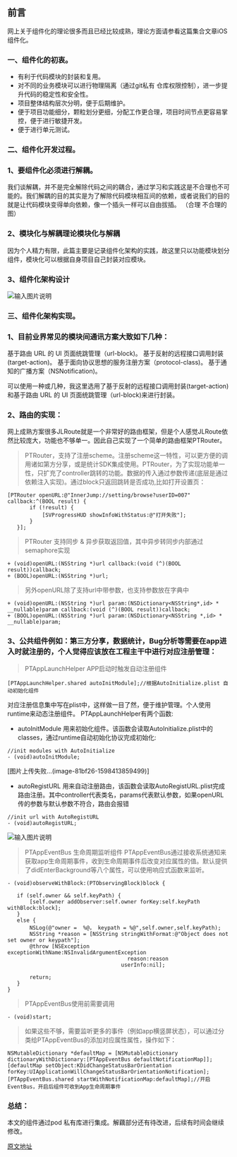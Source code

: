 ## 前言

网上关于组件化的理论很多而且已经比较成熟，理论方面请参看这篇集合文章iOS组件化。

### 一、组件化的初衷。

*   有利于代码模块的封装和复用。
*   对不同的业务模块可以进行物理隔离（通过git私有 仓库权限控制），进一步提升代码的稳定性和安全性。
*   项目整体结构层次分明，便于后期维护。
*   便于项目功能细分，颗粒划分更细，分配工作更合理，项目时间节点更容易掌控，便于进行敏捷开发。
*   便于进行单元测试。

### 二、组件化开发过程。

### 1、要组件化必须进行解耦。

我们谈解耦，并不是完全解除代码之间的耦合，通过学习和实践这是不合理也不可能的。我们解耦的目的其实是为了解除代码模块相互间的依赖，或者说我们的目的就是让代码模块变得单向依赖，像一个插头一样可以自由拔插。
（合理 不合理的 图）

### 2、模块化与解耦理论模块化与解耦

因为个人精力有限，此篇主要是记录组件化架构的实践，故这里只以功能模块划分组件，模块化可以根据自身项目自己封装对应模块。

### 3、组件化架构设计

![输入图片说明](https://images.gitee.com/uploads/images/2021/0527/160500_976f125d_9027123.jpeg "组件化1.jpg")

### 三、组件化架构实现。

### 1、目前业界常见的模块间通讯方案大致如下几种：

基于路由 URL 的 UI 页面统跳管理（url-block)。
基于反射的远程接口调用封装(target-action)。
基于面向协议思想的服务注册方案（protocol-class)。
基于通知的广播方案（NSNotification)。

可以使用一种或几种，我这里选用了基于反射的远程接口调用封装(target-action)和基于路由 URL 的 UI 页面统跳管理（url-block)来进行封装。

### 2、路由的实现：

网上成熟方案很多JLRoute就是一个非常好的路由框架，但是个人感觉JLRoute依然比较庞大，功能也不够单一。因此自己实现了一个简单的路由框架PTRouter。

> PTRouter，支持了注册scheme。注册scheme这一特性，可以更方便的调用诸如第方分享，或是统计SDK集成使用。PTRouter，为了实现功能单一性，只扩充了controller跳转的功能。数据的传入通过参数传递(底层是通过依赖注入实现)。通过block只返回跳转是否成功,比如打开设置页：

```
[PTRouter openURL:@"InnerJump://setting/browse?userID=007" callback:^(BOOL result) {
       if (!result) {
           [SVProgressHUD showInfoWithStatus:@"打开失败"];
       }
   }];
```

> PTRouter 支持同步 & 异步获取返回值，其中异步转同步内部通过semaphore实现

```
+ (void)openURL:(NSString *)url callback:(void (^)(BOOL result))callback;
+ (BOOL)openURL:(NSString *)url;
```

> 另外openURL除了支持url中带参数，也支持参数放在字典中

```
+ (void)openURL:(NSString *)url param:(NSDictionary<NSString*,id> * __nullable)param callback:(void (^)(BOOL result))callback;
+ (BOOL)openURL:(NSString *)url param:(NSDictionary<NSString *,id> * __nullable)param;
```

### 3、公共组件例如：第三方分享，数据统计，Bug分析等需要在app进入时就注册的，个人觉得应该放在工程主干中进行对应注册管理：

> PTAppLaunchHelper APP启动时触发自动注册组件

```
[PTAppLaunchHelper.shared autoInitModule];//根据AutoInitialize.plist 自动初始化组件
```

对应注册信息集中写在plist中，这样做一目了然，便于维护管理。个人使用runtime来动态注册组件。 PTAppLaunchHelper有两个函数:

*   autoInitModule 用来初始化组件。该函数会读取AutoInitialize.plist中的classes，通过runtime自动初始化协议完成初始化:

```
//init modules with AutoInitialize
- (void)autoInitModule;
```

[图片上传失败...(image-81bf26-1598413859499)]

*   autoRegistURL
    用来自动注册路由，该函数会读取AutoRegistURL.plist完成路由注册。其中controller代表类名，params代表默认参数，如果openURL传的参数与默认参数不符合，路由会报错

```
//init url with AutoRegistURL
- (void)autoRegistURL;
```

![输入图片说明](https://images.gitee.com/uploads/images/2021/0527/160509_eb3374d4_9027123.jpeg "组件化2.jpg")

> PTAppEventBus 生命周期监听组件 PTAppEventBus通过接收系统通知来获取app生命周期事件，收到生命周期事件后改变对应属性的值。默认提供了didEnterBackground等八个属性，可以使用响应式函数来监听。

```
- (void)observeWithBlock:(PTObservingBlock)block {

   if (self.owner && self.keyPath) {
       [self.owner addObserver:self.owner forKey:self.keyPath withBlock:block];
   }
   else {
       NSLog(@"owner =  %@， keypath = %@",self.owner,self.keyPath);
       NSString *reason = [NSString stringWithFormat:@"Object does not set owner or keypath"];
       @throw [NSException exceptionWithName:NSInvalidArgumentException
                                      reason:reason
                                    userInfo:nil];

       return;
   }
}
```

> PTAppEventBus使用前需要调用

```
- (void)start;
```

> 如果这些不够，需要监听更多的事件（例如app横竖屏状态），可以通过分类给PTAppEventBus的添加对应属性属性，操作如下：

```
NSMutableDictionary *defaultMap = [NSMutableDictionary dictionaryWithDictionary:[PTAppEventBus defaultNotificationMap]];
[defaultMap setObject:KDidChangeStatusBarOrientation forKey:UIApplicationWillChangeStatusBarOrientationNotification];
[PTAppEventBus.shared startWithNotificationMap:defaultMap];//开启EventBus，开启后组件可收到App生命周期事件
```

### 总结：

本文的组件通过pod 私有库进行集成。解藕部分还有待改进，后续有时间会继续修改。

[原文地址](https://zhuanlan.zhihu.com/p/183809375)